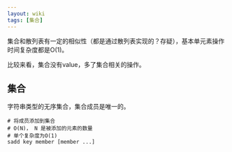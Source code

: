 ```yaml
---
layout: wiki
tags: [集合]
---
```


集合和散列表有一定的相似性（都是通过散列表实现的？存疑），基本单元素操作时间复杂度都是O(1)。

比较来看，集合没有value，多了集合相关的操作。

## 集合

字符串类型的无序集合，集合成员是唯一的。

```shell
# 将成员添加到集合
# O(N)， N 是被添加的元素的数量
# 单个复杂度为O(1)
sadd key member [member ...]
```